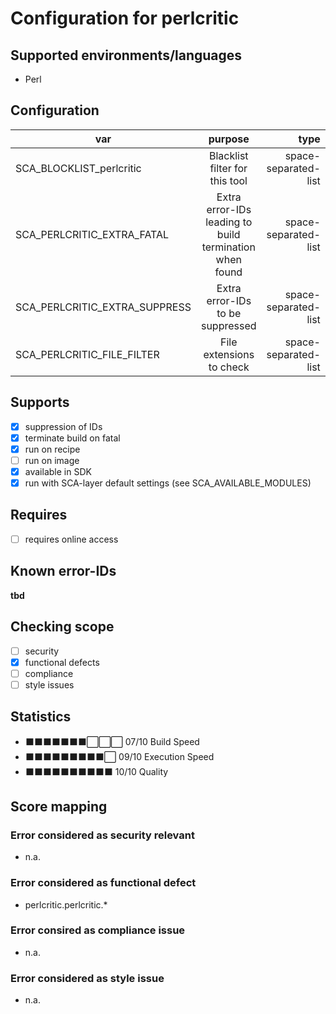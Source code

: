 # Configuration for perlcritic

## Supported environments/languages

* Perl

## Configuration

| var | purpose | type | default |
| ------------- |:-------------:| -----:| -----:
| SCA_BLOCKLIST_perlcritic | Blacklist filter for this tool | space-separated-list | ""
| SCA_PERLCRITIC_EXTRA_FATAL | Extra error-IDs leading to build termination when found | space-separated-list | "":
| SCA_PERLCRITIC_EXTRA_SUPPRESS | Extra error-IDs to be suppressed | space-separated-list | ""
| SCA_PERLCRITIC_FILE_FILTER | File extensions to check | space-separated-list | ".pl"

## Supports

* [x] suppression of IDs
* [x] terminate build on fatal
* [x] run on recipe
* [ ] run on image
* [x] available in SDK
* [x] run with SCA-layer default settings (see SCA_AVAILABLE_MODULES)

## Requires

* [ ] requires online access

## Known error-IDs

__tbd__

## Checking scope

* [ ] security
* [x] functional defects
* [ ] compliance
* [ ] style issues

## Statistics

* ⬛⬛⬛⬛⬛⬛⬛⬜⬜⬜ 07/10 Build Speed
* ⬛⬛⬛⬛⬛⬛⬛⬛⬛⬜ 09/10 Execution Speed
* ⬛⬛⬛⬛⬛⬛⬛⬛⬛⬛ 10/10 Quality

## Score mapping

### Error considered as security relevant

* n.a.

### Error considered as functional defect

* perlcritic.perlcritic.*

### Error consired as compliance issue

* n.a.

### Error considered as style issue

* n.a.
